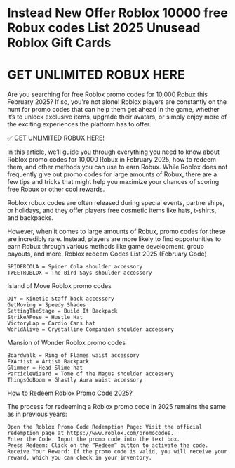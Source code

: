 # Instead New Offer Roblox 10000 free Robux codes List 2025 Unusead Roblox Gift Cards

# GET UNLIMITED ROBUX HERE



Are you searching for free Roblox promo codes for 10,000 Robux this February 2025? If so, you're not alone! Roblox players are constantly on the hunt for promo codes that can help them get ahead in the game, whether it’s to unlock exclusive items, upgrade their avatars, or simply enjoy more of the exciting experiences the platform has to offer.

[✅ GET UNLIMITED ROBUX HERE!
](https://appbitly.com/Roblox-Free-Robux)


In this article, we’ll guide you through everything you need to know about Roblox promo codes for 10,000 Robux in February 2025, how to redeem them, and other methods you can use to earn Robux. While Roblox does not frequently give out promo codes for large amounts of Robux, there are a few tips and tricks that might help you maximize your chances of scoring free Robux or other cool rewards.

Roblox robux codes are often released during special events, partnerships, or holidays, and they offer players free cosmetic items like hats, t-shirts, and backpacks.

However, when it comes to large amounts of Robux, promo codes for these are incredibly rare. Instead, players are more likely to find opportunities to earn Robux through various methods like game development, group payouts, and more.
Roblox redeem Codes List 2025 (February Code)

    SPIDERCOLA = Spider Cola shoulder accessory
    TWEETROBLOX = The Bird Says shoulder accessory

Island of Move Roblox promo codes

    DIY = Kinetic Staff back accessory
    GetMoving = Speedy Shades
    SettingTheStage = Build It Backpack
    StrikeAPose = Hustle Hat
    VictoryLap = Cardio Cans hat
    WorldAlive = Crystalline Companion shoulder accessory

Mansion of Wonder Roblox promo codes

    Boardwalk = Ring of Flames waist accessory
    FXArtist = Artist Backpack
    Glimmer = Head Slime hat
    ParticleWizard = Tome of the Magus shoulder accessory
    ThingsGoBoom = Ghastly Aura waist accessory

How to Redeem Roblox Promo Code 2025?

The process for redeeming a Roblox promo code in 2025 remains the same as in previous years:

    Open the Roblox Promo Code Redemption Page: Visit the official redemption page at https://www.roblox.com/promocodes.
    Enter the Code: Input the promo code into the text box.
    Press Redeem: Click on the “Redeem” button to activate the code.
    Receive Your Reward: If the promo code is valid, you will receive your reward, which you can check in your inventory.
